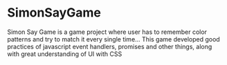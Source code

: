 # SimonSayGame
Simon Say Game is a game project where user has to remember color patterns and try to match it every single time... This game developed good practices of javascript event handlers, promises and other things, along with great understanding of UI with CSS
